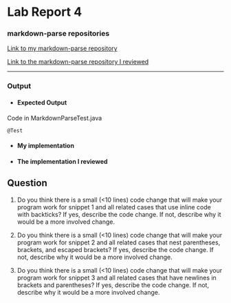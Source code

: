 # Lab Report 4

### markdown-parse repositories

[Link to my markdown-parse repository][My markdown-parse Repository]

[Link to the markdown-parse repository I reviewed][Reviewed markdown-parse Repository]

---

### Output

* #### Expected Output

Code in MarkdownParseTest.java
```
@Test
```

* #### My implementation

* #### The implementation I reviewed


## Question

1. Do you think there is a small (<10 lines) code change that will make your program work for snippet 1 and all related cases that use inline code with backticks? If yes, describe the code change. If not, describe why it would be a more involved change.

2. Do you think there is a small (<10 lines) code change that will make your program work for snippet 2 and all related cases that nest parentheses, brackets, and escaped brackets? If yes, describe the code change. If not, describe why it would be a more involved change.

3. Do you think there is a small (<10 lines) code change that will make your program work for snippet 3 and all related cases that have newlines in brackets and parentheses? If yes, describe the code change. If not, describe why it would be a more involved change.

[My markdown-parse Repository]: https://github.com/thanhnhanlam/markdown-parser.git
[Reviewed markdown-parse Repository]: https://github.com/NuojinliXu/markdown-parser
